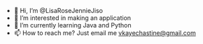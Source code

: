 - 👋 Hi, I’m @LisaRoseJennieJiso
- 👀 I’m interested in making an application
- 🌱 I’m currently learning Java and Python
- 📫 How to reach me? Just email me vkayechastine@gmail.com

<!---
LisaRoseJennieJiso/LisaRoseJennieJiso is a ✨ special ✨ repository because its `README.md` (this file) appears on your GitHub profile.
You can click the Preview link to take a look at your changes.
--->
